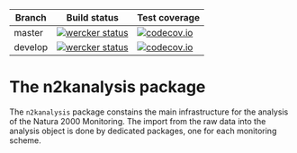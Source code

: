 **Branch** | **Build status** | **Test coverage**
-- | -- | --
master | [![wercker status](https://app.wercker.com/status/38bcfec6bd0177b7b48297e66e49cd62/s/master "wercker status master ranch")](https://app.wercker.com/project/bykey/38bcfec6bd0177b7b48297e66e49cd62) | [![codecov.io](http://codecov.io/bitbucket/thierry_onkelinx/n2kanalysis/coverage.svg?branch=master)](http://codecov.io/bitbucket/thierry_onkelinx/n2kanalysis?branch=master)
develop | [![wercker status](https://app.wercker.com/status/38bcfec6bd0177b7b48297e66e49cd62/s/develop "wercker status develop branch")](https://app.wercker.com/project/bykey/38bcfec6bd0177b7b48297e66e49cd62) | [![codecov.io](http://codecov.io/bitbucket/thierry_onkelinx/n2kanalysis/coverage.svg?branch=develop)](http://codecov.io/bitbucket/thierry_onkelinx/n2kanalysis?branch=develop)

# The n2kanalysis package

The `n2kanalysis` package constains the main infrastructure for the analysis of the Natura 2000 Monitoring. The import from the raw data into the analysis object is done by dedicated packages, one for each monitoring scheme.
